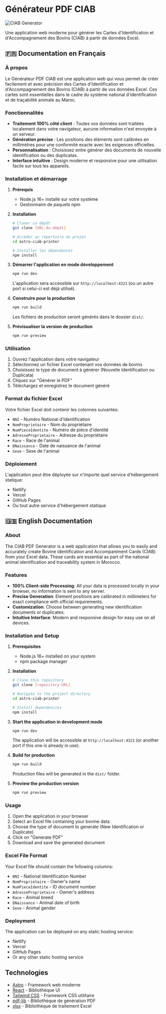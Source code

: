 # Générateur PDF CIAB

![CIAB Generator](/public/ciab-preview.svg)

Une application web moderne pour générer les Cartes d'Identification et d'Accompagnement des Bovins (CIAB) à partir de données Excel.

## 🇫🇷 Documentation en Français

### À propos

Le Générateur PDF CIAB est une application web qui vous permet de créer facilement et avec précision des Cartes d'Identification et d'Accompagnement des Bovins (CIAB) à partir de vos données Excel. Ces cartes sont essentielles dans le cadre du système national d'identification et de traçabilité animale au Maroc.

### Fonctionnalités

- **Traitement 100% côté client** : Toutes vos données sont traitées localement dans votre navigateur, aucune information n'est envoyée à un serveur.
- **Génération précise** : Les positions des éléments sont calibrées en millimètres pour une conformité exacte avec les exigences officielles.
- **Personnalisation** : Choisissez entre générer des documents de nouvelle identification ou des duplicatas.
- **Interface intuitive** : Design moderne et responsive pour une utilisation facile sur tous les appareils.

### Installation et démarrage

1. **Prérequis**
   - Node.js 16+ installé sur votre système
   - Gestionnaire de paquets npm

2. **Installation**
   ```bash
   # Cloner ce dépôt
   git clone [URL-du-dépôt]
   
   # Accéder au répertoire du projet
   cd astro-ciab-printer
   
   # Installer les dépendances
   npm install
   ```

3. **Démarrer l'application en mode développement**
   ```bash
   npm run dev
   ```
   L'application sera accessible sur `http://localhost:4321` (ou un autre port si celui-ci est déjà utilisé).

4. **Construire pour la production**
   ```bash
   npm run build
   ```
   Les fichiers de production seront générés dans le dossier `dist/`.

5. **Prévisualiser la version de production**
   ```bash
   npm run preview
   ```

### Utilisation

1. Ouvrez l'application dans votre navigateur
2. Sélectionnez un fichier Excel contenant vos données de bovins
3. Choisissez le type de document à générer (Nouvelle Identification ou Duplicata)
4. Cliquez sur "Générer le PDF"
5. Téléchargez et enregistrez le document généré

### Format du fichier Excel

Votre fichier Excel doit contenir les colonnes suivantes:
- `NNI` - Numéro National d'Identification
- `NomProprietaire` - Nom du propriétaire
- `NumPieceIdentite` - Numéro de pièce d'identité
- `AdresseProprietaire` - Adresse du propriétaire
- `Race` - Race de l'animal
- `DNaissance` - Date de naissance de l'animal
- `Sexe` - Sexe de l'animal

### Déploiement

L'application peut être déployée sur n'importe quel service d'hébergement statique:
- Netlify
- Vercel
- GitHub Pages
- Ou tout autre service d'hébergement statique

## 🇬🇧 English Documentation

### About

The CIAB PDF Generator is a web application that allows you to easily and accurately create Bovine Identification and Accompaniment Cards (CIAB) from your Excel data. These cards are essential as part of the national animal identification and traceability system in Morocco.

### Features

- **100% Client-side Processing**: All your data is processed locally in your browser, no information is sent to any server.
- **Precise Generation**: Element positions are calibrated in millimeters for exact compliance with official requirements.
- **Customization**: Choose between generating new identification documents or duplicates.
- **Intuitive Interface**: Modern and responsive design for easy use on all devices.

### Installation and Setup

1. **Prerequisites**
   - Node.js 16+ installed on your system
   - npm package manager

2. **Installation**
   ```bash
   # Clone this repository
   git clone [repository-URL]
   
   # Navigate to the project directory
   cd astro-ciab-printer
   
   # Install dependencies
   npm install
   ```

3. **Start the application in development mode**
   ```bash
   npm run dev
   ```
   The application will be accessible at `http://localhost:4321` (or another port if this one is already in use).

4. **Build for production**
   ```bash
   npm run build
   ```
   Production files will be generated in the `dist/` folder.

5. **Preview the production version**
   ```bash
   npm run preview
   ```

### Usage

1. Open the application in your browser
2. Select an Excel file containing your bovine data
3. Choose the type of document to generate (New Identification or Duplicate)
4. Click on "Generate PDF"
5. Download and save the generated document

### Excel File Format

Your Excel file should contain the following columns:
- `NNI` - National Identification Number
- `NomProprietaire` - Owner's name
- `NumPieceIdentite` - ID document number
- `AdresseProprietaire` - Owner's address
- `Race` - Animal breed
- `DNaissance` - Animal date of birth
- `Sexe` - Animal gender

### Deployment

The application can be deployed on any static hosting service:
- Netlify
- Vercel
- GitHub Pages
- Or any other static hosting service

## Technologies

- [Astro](https://astro.build/) - Framework web moderne
- [React](https://reactjs.org/) - Bibliothèque UI
- [Tailwind CSS](https://tailwindcss.com/) - Framework CSS utilitaire
- [pdf-lib](https://pdf-lib.js.org/) - Bibliothèque de génération PDF
- [xlsx](https://sheetjs.com/) - Bibliothèque de traitement Excel

